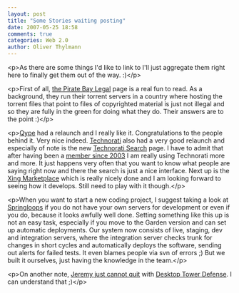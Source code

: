 ```yaml
---
layout: post
title: "Some Stories waiting posting"
date: 2007-05-25 18:58
comments: true
categories: Web 2.0
author: Oliver Thylmann
---
```












&lt;p&gt;As there are some things I'd like to link to I'll just aggregate them right here to finally get them out of the way. :)&lt;/p&gt;

&lt;p&gt;First of all, [the Pirate Bay Legal](http://thepiratebay.org/legal) page is a real fun to read. As a background, they run their torrent servers in a country where hosting the torrent files that point to files of copyrighted material is just not illegal and so they are fully in the green for doing what they do. Their answers are to the point :)&lt;/p&gt;

&lt;p&gt;[Qype](http://www.qype.com/) had a relaunch and I really like it. Congratulations to the people behind it. Very nice indeed. [Technorati](http://technorati.com) also had a very good relaunch and especially of note is the new [Technorati Search](http://s.technorati.com) page. I have to admit that after having been a [member since 2003](http://technorati.com/people/technorati/bizkiffer) I am really using Technorati more and more. It just happens very often that you want to know what people are saying right now and there the search is just a nice interface. Next up is the [Xing Marketplace](https://www.xing.com/marketplace/) which is really nicely done and I am looking forward to seeing how it develops. Still need to play with it though.&lt;/p&gt;

&lt;p&gt;When you want to start a new coding project, I suggest taking a look at [Springloops](http://www.springloops.com/) if you do not have your own servers for development or even if you do, because it looks awfully well done. Setting something like this up is not an easy task, especially if you move to the Garden version and can set up automatic deployments. Our system now consists of live, staging, dev and integration servers, where the integration server checks trunk for changes in short cycles and automatically deploys the software, sending out alerts for failed tests. It even blames people via svn of errors ;) But we built it ourselves, just having the knowledge in the team.&lt;/p&gt;

&lt;p&gt;On another note, [Jeremy just cannot quit](http://jeremy.zawodny.com/blog/archives/009093.html) with [Desktop Tower Defense](http://www.handdrawngames.com/DesktopTD/). I can understand that ;)&lt;/p&gt;



